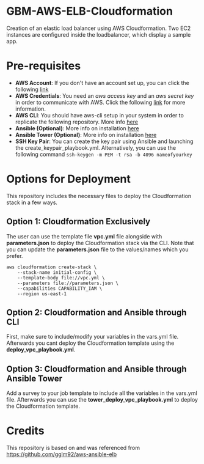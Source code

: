 # GBM-AWS-ELB-Cloudformation 
Creation of an elastic load balancer using AWS Cloudformation. Two EC2 instances are configured inside the loadbalancer, which display a sample app.

# Pre-requisites
- **AWS Account**: If you don't have an account set up, you can click the following [link](https://www.google.com/aclk?sa=L&ai=DChcSEwiGgPC8p8jyAhUIKIYKHVqYD_4YABABGgJ2dQ&ae=2&sig=AOD64_1iTlBXbvjnjNFp_r9eqOe9SXhZvg&q&adurl&ved=2ahUKEwj97-m8p8jyAhXrQzABHePbAP8Q0Qx6BAgDEAE)
- **AWS Credentials**: You need an *aws access key* and an *aws secret key* in order to communicate with AWS. Click the following [link](https://docs.aws.amazon.com/powershell/latest/userguide/pstools-appendix-sign-up.html) for more information.
- **AWS CLI**: You should have aws-cli setup in your system in order to replicate the following repository. More info [here](https://docs.aws.amazon.com/cli/latest/userguide/install-cliv2.html)
- **Ansible (Optional)**: More info on installation [here](https://docs.ansible.com/ansible/latest/installation_guide/intro_installation.html) 
- **Ansible Tower (Optional)**: More info on installation [here](https://docs.ansible.com/ansible-tower/latest/html/quickinstall/index.html) 
- **SSH Key Pair**: You can create the key pair using Ansible and launching the create\_keypair\_playbook.yml. Alternatively, you can use the following command `ssh-keygen -m PEM -t rsa -b 4096 nameofyourkey`
# Options for Deployment
This repository includes the necessary files to deploy the Cloudformation stack in a few ways.

## Option 1: Cloudformation Exclusively
The user can use the template file **vpc.yml** file alongside with **parameters.json** to deploy the Cloudformation stack via the CLI. Note that you can update the **parameters.json** file to the values/names which you prefer.
```
aws cloudformation create-stack \
    --stack-name initial-config \ 
    --template-body file://vpc.yml \
    --parameters file://parameters.json \
    --capabilities CAPABILITY_IAM \
    --region us-east-1
```

## Option 2: Cloudformation and Ansible through CLI
First, make sure to include/modify your variables in the vars.yml file. Afterwards you cant deploy the Cloudformation template using the **deploy\_vpc\_playbook.yml**. 

## Option 3: Cloudformation and Ansible through Ansible Tower
Add a survey to your job template to include all the variables in the vars.yml file. Afterwards you can use the **tower\_deploy\_vpc\_playbook.yml** to deploy the Cloudformation template.

# Credits
This repository is based on and was referenced from https://github.com/gglm92/aws-ansible-elb
